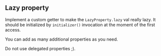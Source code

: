 ## Lazy property

Implement a custom getter
to make the `LazyProperty.lazy` val really lazy.
It should be initialized by `initializer()` invocation at the moment of the first access.

You can add as many additional properties as you need.

Do not use delegated properties ;).